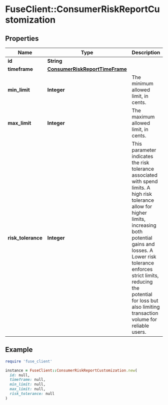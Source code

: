 # FuseClient::ConsumerRiskReportCustomization

## Properties

| Name | Type | Description | Notes |
| ---- | ---- | ----------- | ----- |
| **id** | **String** |  |  |
| **timeframe** | [**ConsumerRiskReportTimeFrame**](ConsumerRiskReportTimeFrame.md) |  |  |
| **min_limit** | **Integer** | The minimum allowed limit, in cents. |  |
| **max_limit** | **Integer** | The maximum allowed limit, in cents. |  |
| **risk_tolerance** | **Integer** | This parameter indicates the risk tolerance associated with spend limits. A high risk tolerance allow for higher limits, increasing both potential gains and losses. A Lower risk tolerance enforces strict limits, reducing the potential for loss but also limiting transaction volume for reliable users. | [optional] |

## Example

```ruby
require 'fuse_client'

instance = FuseClient::ConsumerRiskReportCustomization.new(
  id: null,
  timeframe: null,
  min_limit: null,
  max_limit: null,
  risk_tolerance: null
)
```

